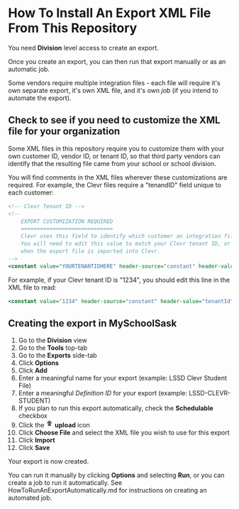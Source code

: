 How To Install An Export XML File From This Repository
======================================================

You need __Division__ level access to create an export.

Once you create an export, you can then run that export manually or as an automatic job.

Some vendors require multiple integration files - each file will require it's own separate export, it's own XML file, and it's own _job_ (if you intend to automate the export).

## Check to see if you need to customize the XML file for your organization
Some XML files in this repository require you to customize them with your own customer ID, vendor ID, or tenant ID, so that third party vendors can identify that the resulting file came from your school or school division.

You will find comments in the XML files wherever these customizations are required. For example, the Clevr files require a "tenandID" field unique to each customer:

```xml
<!-- Clevr Tenant ID -->   
<!-- 
    EXPORT CUSTOMIZATION REQUIRED
    =============================
    Clevr uses this field to identify which customer an integration file belongs to.
    You will need to edit this value to match your Clevr tenant ID, or it will cause errors 
    when the export file is imported into Clevr.
-->    
<constant value="YOURTENANTIDHERE" header-source="constant" header-value="tenantId" />
```
For example, if your Clevr tenant ID is "1234", you should edit this line in the XML file to read:
```xml
<constant value="1234" header-source="constant" header-value="tenantId" />
```

## Creating the export in MySchoolSask

1. Go to the __Division__ view
2. Go to the __Tools__ top-tab
3. Go to the __Exports__ side-tab
4. Click __Options__
5. Click __Add__
6. Enter a meaningful name for your export (example: LSSD Clevr Student File)
7. Enter a meaningful _Definition ID_ for your export (example: LSSD-CLEVR-STUDENT)
8. If you plan to run this export automatically, check the __Schedulable__ checkbox
9. Click the ![up-arrow](img/upload-icon.gif) __upload__ icon
10. Click __Choose File__ and select the XML file you wish to use for this export
11. Click __Import__
12. Click __Save__

Your export is now created. 

You can run it manually by clicking __Options__ and selecting __Run__, or you can create a job to run it automatically. See HowToRunAnExportAutomatically.md for instructions on creating an automated job.
